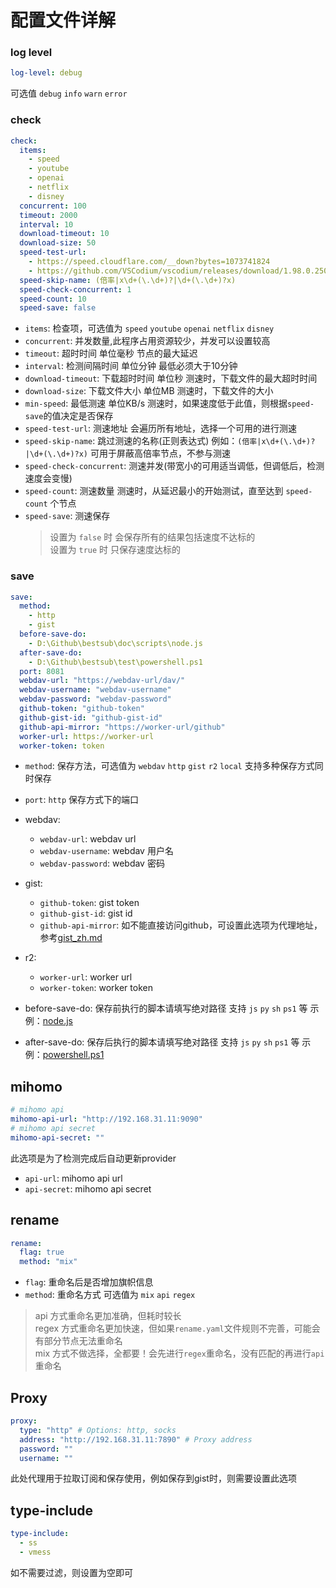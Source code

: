 # 配置文件详解

### log level

```yaml
log-level: debug
```

可选值 `debug` `info` `warn` `error` 

### check

```yaml
check:
  items:
    - speed
    - youtube
    - openai
    - netflix
    - disney
  concurrent: 100
  timeout: 2000
  interval: 10
  download-timeout: 10
  download-size: 50
  speed-test-url: 
    - https://speed.cloudflare.com/__down?bytes=1073741824
    - https://github.com/VSCodium/vscodium/releases/download/1.98.0.25067/codium-1.98.0.25067-el9.aarch64.rpm
  speed-skip-name: (倍率|x\d+(\.\d+)?|\d+(\.\d+)?x)
  speed-check-concurrent: 1
  speed-count: 10
  speed-save: false
```


- `items`: 检查项，可选值为 `speed` `youtube` `openai` `netflix` `disney`
- `concurrent`: 并发数量,此程序占用资源较少，并发可以设置较高
- `timeout`: 超时时间 单位毫秒 节点的最大延迟
- `interval`: 检测间隔时间 单位分钟 最低必须大于10分钟
- `download-timeout`: 下载超时时间 单位秒 测速时，下载文件的最大超时时间
- `download-size`: 下载文件大小 单位MB 测速时，下载文件的大小
- `min-speed`: 最低测速 单位KB/s 测速时，如果速度低于此值，则根据`speed-save`的值决定是否保存
- `speed-test-url`: 测速地址 会遍历所有地址，选择一个可用的进行测速
- `speed-skip-name`: 跳过测速的名称(正则表达式) 例如：`(倍率|x\d+(\.\d+)?|\d+(\.\d+)?x)` 可用于屏蔽高倍率节点，不参与测速
- `speed-check-concurrent`: 测速并发(带宽小的可用适当调低，但调低后，检测速度会变慢)
- `speed-count`: 测速数量 测速时，从延迟最小的开始测试，直至达到 `speed-count` 个节点
- `speed-save`: 测速保存
  > 设置为 `false` 时 会保存所有的结果包括速度不达标的  
  > 设置为 `true` 时 只保存速度达标的

### save

```yaml
save:
  method: 
    - http
    - gist
  before-save-do:
    - D:\Github\bestsub\doc\scripts\node.js
  after-save-do:
    - D:\Github\bestsub\test\powershell.ps1
  port: 8081
  webdav-url: "https://webdav-url/dav/"
  webdav-username: "webdav-username"
  webdav-password: "webdav-password"
  github-token: "github-token"
  github-gist-id: "github-gist-id"
  github-api-mirror: "https://worker-url/github"
  worker-url: https://worker-url
  worker-token: token 
```

- `method`: 保存方法，可选值为 `webdav` `http` `gist` `r2` `local` 支持多种保存方式同时保存
- `port`: `http` 保存方式下的端口
- webdav:
    - `webdav-url`: webdav url
    - `webdav-username`: webdav 用户名
    - `webdav-password`: webdav 密码
- gist:
  - `github-token`: gist token
  - `github-gist-id`: gist id
  - `github-api-mirror`: 如不能直接访问github，可设置此选项为代理地址，参考[gist_zh.md](./gist_zh.md)
- r2:
  - `worker-url`: worker url
  - `worker-token`: worker token

- before-save-do: 保存前执行的脚本请填写绝对路径 支持 `js` `py` `sh` `ps1` 等 示例：[node.js](./doc/scripts/node.js)
- after-save-do: 保存后执行的脚本请填写绝对路径 支持 `js` `py` `sh` `ps1` 等 示例：[powershell.ps1](./test/powershell.ps1)


## mihomo

```yaml
# mihomo api
mihomo-api-url: "http://192.168.31.11:9090"
# mihomo api secret
mihomo-api-secret: ""
```
此选项是为了检测完成后自动更新provider

- `api-url`: mihomo api url
- `api-secret`: mihomo api secret

## rename

```yaml
rename:
  flag: true
  method: "mix"
```

- `flag`: 重命名后是否增加旗帜信息
- `method`: 重命名方式 可选值为 `mix` `api` `regex`

> api 方式重命名更加准确，但耗时较长  
> regex 方式重命名更加快速，但如果`rename.yaml`文件规则不完善，可能会有部分节点无法重命名  
> mix 方式不做选择，全都要！会先进行`regex`重命名，没有匹配的再进行`api`重命名

## Proxy

```yaml
proxy:
  type: "http" # Options: http, socks
  address: "http://192.168.31.11:7890" # Proxy address
  password: ""
  username: ""
```
此处代理用于拉取订阅和保存使用，例如保存到gist时，则需要设置此选项

## type-include

```yaml
type-include:
  - ss
  - vmess
```
如不需要过滤，则设置为空即可